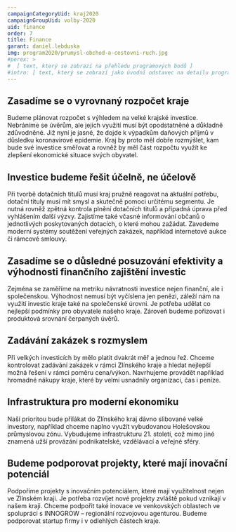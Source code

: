 ```yaml
---
campaignCategoryUid: kraj2020
campaignGroupUid: volby-2020
uid: finance
order: 7
title: Finance
garant: daniel.lebduska 
img: program2020/prumysl-obchod-a-cestovni-ruch.jpg
#perex: >
#  [ text, který se zobrazí na přehledu programových bodů ]
#intro: [ text, který se zobrazí jako úvodní odstavec na detailu programového bodu ]
---
```

## Zasadíme se o vyrovnaný rozpočet kraje
Budeme plánovat rozpočet s výhledem na velké krajské investice. Nebráníme se úvěrům, ale jejich využití musí být opodstatněné a důkladně zdůvodněné. Již nyní je jasné, že dojde k výpadkům daňových příjmů v důsledku koronavirové epidemie. Kraj by proto měl dobře rozmýšlet, kam bude své investice směřovat a rovněž by měl část rozpočtu využít ke zlepšení ekonomické situace svých obyvatel.

## Investice budeme řešit účelně, ne účelově
Při tvorbě dotačních titulů musí kraj pružně reagovat na aktuální potřebu, dotační tituly musí mít smysl a skutečně pomoci určitému segmentu. Je nutná rovněž zpětná kontrola plnění dotačních titulů a případná úprava před vyhlášením další výzvy. Zajistíme také včasné informování občanů o jednotlivých poskytovaných dotacích, o které mohou zažádat. Zavedeme moderní systémy soutěžení veřejných zakázek, například internetové aukce či rámcové smlouvy.

## Zasadíme se o důsledné posuzování efektivity a výhodnosti finančního zajištění investic
Zejména se zaměříme na metriku návratnosti investice nejen finanční, ale i společenskou. Výhodnost nemusí být vyčíslena jen penězi, záleží nám na využití investic kraje také na společenské úrovni. Je potřeba udělat co nejlepší podmínky pro obyvatele našeho kraje. Zároveň budeme pořizovat i produktová srovnání čerpaných úvěrů.

## Zadávání zakázek s rozmyslem
Při velkých investicích by mělo platit dvakrát měř a jednou řež. Chceme kontrolovat zadávání zakázek v rámci Zlínského kraje a hledat nejlepší možná řešení v rámci poměru cena/výkon. Navrhujeme provádět například hromadné nákupy kraje, které by velmi usnadnily organizaci, čas i peníze.

## Infrastruktura pro moderní ekonomiku
Naší prioritou bude přilákat do Zlínského kraj dávno slibované velké investory, například chceme naplno využít vybudovanou Holešovskou průmyslovou zónu. Vybudujeme infrastrukturu 21. století, což mimo jiné znamená užší provázání podnikatelské, vzdělávací a veřejné sféry.

## Budeme podporovat projekty, které mají inovační potenciál
Podpoříme projekty s inovačním potenciálem, které mají využitelnost nejen ve Zlínském kraji. Je potřeba rozvíjet nové projekty zvláště pokud vznikají v našem kraji. Chceme podpořit také inovace ve venkovských oblastech ve spolupráci s INNOGROW – regionální rozvojovou agenturou. Budeme podporovat startup firmy i v odlehlých částech kraje. 
